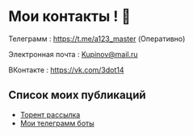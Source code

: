 
# Мои контакты ! 👋

Телеграмм           :  https://t.me/a123_master   (Оперативно) 

Электронная почта   :  Kupinov@mail.ru

ВКонтакте           :  https://vk.com/3dot14



## Список моих публикаций 

 - [Торент рассылка ](https://github.com/Izofen/torrent)
 - [Мои телеграмм боты](https://github.com/Izofen/my_bots)
